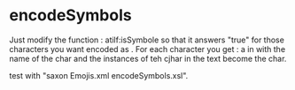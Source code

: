 # encodeSymbols

Just modify the function : atilf:isSymbole so that it answers "true" for those characters you want encoded as <c>.
For each character you get :
a <char> in <charDecl> with the name of the char and the instances of teh cjhar in the text become <c corresp="pointer towards charDecl" type="unicodeBlock">the char</c>.

test with "saxon Emojis.xml encodeSymbols.xsl".

